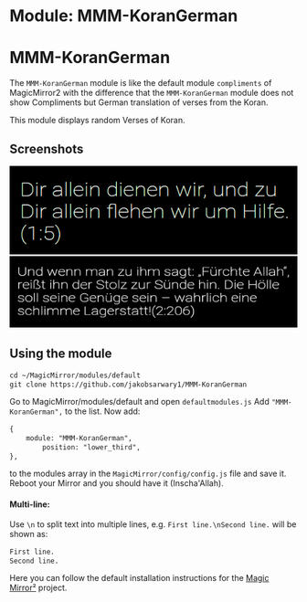 # Module: MMM-KoranGerman
# MMM-KoranGerman
The `MMM-KoranGerman` module is like the default module `compliments` of MagicMirror2 with the difference that the `MMM-KoranGerman` module does not show Compliments but German translation of verses from the Koran.

This module displays random Verses of Koran.

## Screenshots
![Compliments Screenshot](MMM-KoranGerman-1.png)
![Compliments Screenshot](MMM-KoranGerman-2.png)

## Using the module
```
cd ~/MagicMirror/modules/default
git clone https://github.com/jakobsarwary1/MMM-KoranGerman
```
Go to MagicMirror/modules/default and open ```defaultmodules.js``` 
Add ```"MMM-KoranGerman",``` to the list.
Now add:
```
{
    module: "MMM-KoranGerman",
		position: "lower_third",
},
```
to the modules array in the `MagicMirror/config/config.js` file and save it.
Reboot your Mirror and you should have it (Inscha'Allah).

#### Multi-line:
Use `\n` to split text into multiple lines, e.g. `First line.\nSecond line.` will be shown as:
```
First line.
Second line.
```

Here you can follow the default installation instructions for the [Magic Mirror²](https://github.com/MichMich/MagicMirror) project.
